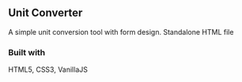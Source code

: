 ## Unit Converter

A simple unit conversion tool with form design. Standalone HTML file

### Built with

HTML5, CSS3, VanillaJS
